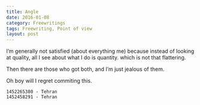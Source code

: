 ```yaml
---
title: Angle
date: 2016-01-08
category: Freewritings
tags: Freewriting, Point of view
layout: post
---
```


I’m generally not satisfied (about everything me) because instead of looking at quality, all I see about what I do is quantity. which is not that flattering.

Then there are those who got both, and I’m just jealous of them. 

<!--more-->

Oh boy will I regret commiting this.

```
1452265380 - Tehran  
1452458291 - Tehran  
```
